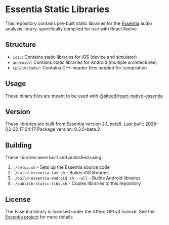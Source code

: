 # Essentia Static Libraries

This repository contains pre-built static libraries for the [Essentia](https://essentia.upf.edu/) audio analysis library, specifically compiled for use with React Native.

## Structure

- `ios/`: Contains static libraries for iOS (device and simulator)
- `android/`: Contains static libraries for Android (multiple architectures)
- `cpp/include/`: Contains C++ header files needed for compilation

## Usage

These binary files are meant to be used with [@siteed/react-native-essentia](https://www.npmjs.com/package/@siteed/react-native-essentia).

## Version

These libraries are built from Essentia version 2.1_beta5.
Last built: 2025-03-22 17:24:17
Package version: 0.3.0-beta.2

## Building

These libraries were built and published using:
1. `./setup.sh` - Sets up the Essentia source code
2. `./build-essentia-ios.sh` - Builds iOS libraries
3. `./build-essentia-android.sh --all` - Builds Android libraries
4. `./publish-static-libs.sh` - Copies libraries to this repository

## License

The Essentia library is licensed under the Affero GPLv3 license. See the [Essentia project](https://github.com/MTG/essentia) for more details.
